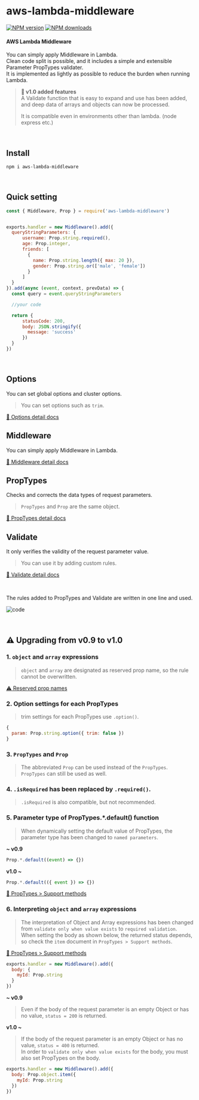 # aws-lambda-middleware

[![NPM version](https://img.shields.io/npm/v/aws-lambda-middleware.svg)](https://www.npmjs.com/package/aws-lambda-middleware)
[![NPM downloads](https://img.shields.io/npm/dm/aws-lambda-middleware.svg)](https://www.npmjs.com/package/aws-lambda-middleware)

#### AWS Lambda Middleware  
You can simply apply Middleware in Lambda.       
Clean code split is possible, and it includes a simple and extensible Parameter PropTypes validater.  
It is implemented as lightly as possible to reduce the burden when running Lambda.   

> **🚀 v1.0 added features**   
> A Validate function that is easy to expand and use has been added, and deep data of arrays and objects can now be processed.   
> 
> It is compatible even in environments other than lambda. (node express etc.)    

&nbsp;

## Install

```bash
npm i aws-lambda-middleware
```
&nbsp;

## Quick setting
```js
const { Middleware, Prop } = require('aws-lambda-middleware')


exports.handler = new Middleware().add({
  queryStringParameters: {
      username: Prop.string.required(),
      age: Prop.integer,
      friends: [
        {
          name: Prop.string.length({ max: 20 }),
          gender: Prop.string.or(['male', 'female'])
        }
      ]
  }
}).add(async (event, context, prevData) => {
  const query = event.queryStringParameters

  //your code

  return {
      statusCode: 200,
      body: JSON.stringify({
        message: 'success'
      })
  }
})
```

&nbsp;

## Options
You can set global options and cluster options.  
> You can set options such as `trim`.   

[📖 Options detail docs](docs/OPTIONS.md)

## Middleware
You can simply apply Middleware in Lambda.   

[📖 Middleware detail docs](docs/MIDDLEWEAR.md)

## PropTypes
Checks and corrects the data types of request parameters.    
> `PropTypes` and `Prop` are the same object.   

[📖 PropTypes detail docs](docs/PROP_TYPES.md)

## Validate
It only verifies the validity of the request parameter value.   
> You can use it by adding custom rules.   

[📖 Validate detail docs](docs/VALIDATE.md)

&nbsp;

The rules added to PropTypes and Validate are written in one line and used.

![code](https://github.com/blaxk/aws-lambda-middleware/assets/16889775/519de528-3cf3-4c70-9695-c9c1f72e81ee)

&nbsp;

## ⚠️ Upgrading from v0.9 to v1.0

### 1. `object` and `array` expressions
> `object` and `array` are designated as reserved prop name, so the rule cannot be overwritten.     

[⚠️ Reserved prop names](docs/RESERVED_PROPS.md)

### 2. Option settings for each PropTypes
> trim settings for each PropTypes use `.option()`.   
```js
{
  param: Prop.string.option({ trim: false })
}
```

### 3. `PropTypes` and `Prop`
> The abbreviated `Prop` can be used instead of the `PropTypes`.     
> `PropTypes` can still be used as well.   

### 4. `.isRequired` has been replaced by `.required()`.   
> `.isRequired` is also compatible, but not recommended.    

### 5. Parameter type of PropTypes.*.default() function
> When dynamically setting the default value of PropTypes, the parameter type has been changed to `named parameters`.   

**~ v0.9**   
```js
Prop.*.default((event) => {})
```

**v1.0 ~**   
```js
Prop.*.default(({ event }) => {})
```

[📖 PropTypes > Support methods](docs/PROP_TYPES.md?tab=readme-ov-file#support-methods)


### 6. Interpreting `object` and `array` expressions
> The interpretation of Object and Array expressions has been changed from `validate only when value exists` to `required validation`.   
> When setting the body as shown below, the returned status depends, so check the `item` document in `PropTypes > Support methods`.   

[📖 PropTypes > Support methods](docs/PROP_TYPES.md?tab=readme-ov-file#support-methods)

```js
exports.handler = new Middleware().add({
  body: {
    myId: Prop.string
  }
})
```

**~ v0.9**   
> Even if the body of the request parameter is an empty Object or has no value, `status = 200` is returned.   

**v1.0 ~**   
> If the body of the request parameter is an empty Object or has no value, `status = 400` is returned.   
> In order to `validate only when value exists` for the body, you must also set PropTypes on the body.

```js
exports.handler = new Middleware().add({
  body: Prop.object.item({
    myId: Prop.string
  })
})
```

